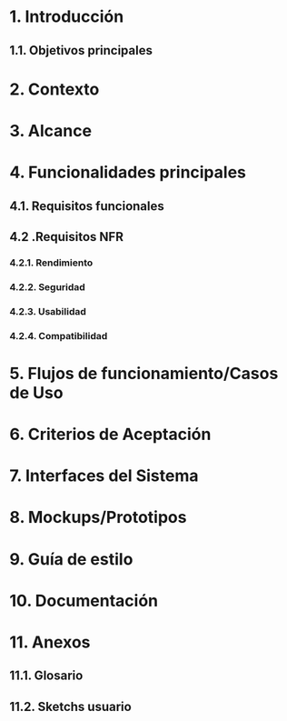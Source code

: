 # **1. Introducción**
## **1.1. Objetivos principales**
# **2. Contexto**
# **3. Alcance**
# **4. Funcionalidades principales**
## **4.1. Requisitos funcionales**
## **4.2 .Requisitos NFR**
### **4.2.1. Rendimiento**
### **4.2.2. Seguridad**
### **4.2.3. Usabilidad**
### **4.2.4. Compatibilidad**
# **5. Flujos de funcionamiento/Casos de Uso**
# **6. Criterios de Aceptación**
# **7. Interfaces del Sistema**
# **8. Mockups/Prototipos**
# **9. Guía de estilo**
# **10. Documentación**
# **11. Anexos**
## **11.1. Glosario**
## **11.2. Sketchs usuario**
